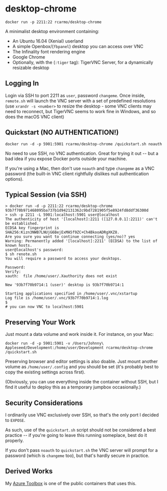 # desktop-chrome

    docker run -p 2211:22 rcarmo/desktop-chrome

A minimalist desktop environment containing:

* An Ubuntu 16.04 (Xenial) userland
* A simple Openbox/(`fbpanel`) desktop you can access over VNC
* The Infinality font rendering engine
* Google Chrome
* Optionally, with the (`:tiger` tag): TigerVNC Server, for a dynamically resizable desktop

## Logging In

Login via SSH to port 2211 as `user`, password `changeme`. Once inside, `remote.sh` will launch the VNC server with a set of predefined resolutions (use `xrandr -s <number>` to resize the desktop - some VNC clients may need to reconnect, but TigerVNC seems to work fine in Windows, and so does the macOS VNC client)

## Quickstart (NO AUTHENTICATION!)

    docker run -d -p 5901:5901 rcarmo/desktop-chrome /quickstart.sh noauth

No need to use SSH, no VNC authentication. Great for trying it out -- but a bad idea if you expose Docker ports outside your machine.

If you're using a Mac, then don't use `noauth` and type `changeme` as a VNC password (the built-in VNC client rightfully dislikes null authentication options).

## Typical Session (via SSH)

    > docker run -d -p 2211:22 rcarmo/desktop-chrome
    93b7f70b971468095ba737b1d942131362c9bd7281905f5e8924fd8ddf36300d 
    > ssh -p 2211 -L 5901:localhost:5901 user@localhost
    The authenticity of host '[localhost]:2211 ([127.0.0.1]:2211)' can't be established.
    ECDSA key fingerprint is SHA256:Kizn3NWB7LNUjG6BejExMA5f9ZC+Ch4BkooADRgXKZ8.
    Are you sure you want to continue connecting (yes/no)? yes
    Warning: Permanently added '[localhost]:2211' (ECDSA) to the list of known hosts.
    user@localhost's password:
    $ sh renote.sh
    You will require a password to access your desktops.
    
    Password:
    Verify:
    xauth:  file /home/user/.Xauthority does not exist
    
    New '93b7f70b9714:1 (user)' desktop is 93b7f70b9714:1
    
    Starting applications specified in /home/user/.vnc/xstartup
    Log file is /home/user/.vnc/93b7f70b9714:1.log
    $
    # you can now VNC to localhost:5901

## Preserving Your Work

Just mount a data volume and work inside it. For instance, on your Mac:

    docker run -d -p 5901:5901 -v /Users/Johnny\ Appleseed/Development:/home/user/Development rcarmo/desktop-chrome /quickstart.sh

Preserving browser and editor settings is also doable. Just mount another volume as `/home/user/.config` and you should be set (it's probably best to copy the existing settings across first).

(Obviously, you can use everything inside the container without SSH, but I find it useful to deploy this as a temporary jumpbox occasionally.)

## Security Considerations

I ordinarily use VNC exclusively over SSH, so that's the only port I decided to `EXPOSE`.

As such, use of the `quickstart.sh` script should not be considered a best practice -- if you're going to leave this running someplace, best do it properly.

If you don't pass `noauth` to `quickstart.sh` the VNC server will prompt for a password (which is `changeme` too), but that's hardly secure in practice.

## Derived Works

My [Azure Toolbox](https://github.com/rcarmo/azure-toolbox) is one of the public containers that uses this.
